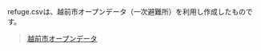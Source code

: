 refuge.csvは、越前市オープンデータ（一次避難所）を利用し作成したものです。
> [越前市オープンデータ](http://www.city.echizen.lg.jp/office/010/021/open-data-echizen.html)
